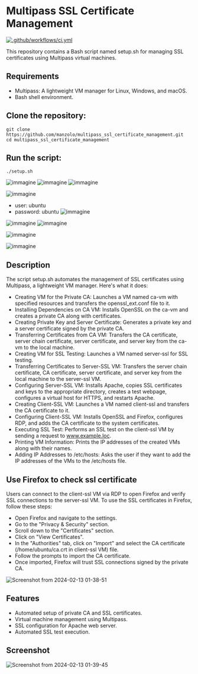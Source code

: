 # Multipass SSL Certificate Management
[![.github/workflows/ci.yml](https://github.com/manzolo/multipass_ssl_certificate_management/actions/workflows/ci.yml/badge.svg)](https://github.com/manzolo/multipass_ssl_certificate_management/actions/workflows/ci.yml)

This repository contains a Bash script named setup.sh for managing SSL certificates using Multipass virtual machines.

## Requirements

* Multipass: A lightweight VM manager for Linux, Windows, and macOS.
* Bash shell environment.

## Clone the repository:
```
git clone https://github.com/manzolo/multipass_ssl_certificate_management.git
cd multipass_ssl_certificate_management
```

## Run the script:
```
./setup.sh
```
![immagine](https://github.com/manzolo/multipass_ssl_certificate_management/assets/7722346/83909e46-4407-4cf4-8845-7a04299ed5eb)
![immagine](https://github.com/manzolo/multipass_ssl_certificate_management/assets/7722346/3602ae30-8469-4db3-a076-f554ca83779b)
![immagine](https://github.com/manzolo/multipass_ssl_certificate_management/assets/7722346/5de4c67c-73f7-4334-ab67-7c87b666bfd7)

![immagine](https://github.com/manzolo/multipass_ssl_certificate_management/assets/7722346/4f4288da-eb57-47dc-be1c-b3d5cfb88d97)
* user: ubuntu
* password: ubuntu
![immagine](https://github.com/manzolo/multipass_ssl_certificate_management/assets/7722346/7f37ee80-4761-4d85-9657-ed837cc1a347)

![immagine](https://github.com/manzolo/multipass_ssl_certificate_management/assets/7722346/1b55972e-7896-4542-aa18-0761fa2bfb9b)
![immagine](https://github.com/manzolo/multipass_ssl_certificate_management/assets/7722346/8ec504fa-1d00-4ed6-a2b2-d18798716482)

![immagine](https://github.com/manzolo/multipass_ssl_certificate_management/assets/7722346/ca978b55-de6e-4093-a9de-46eb64c296c1)

![immagine](https://github.com/manzolo/multipass_ssl_certificate_management/assets/7722346/6597a261-960d-4684-9c3f-e9b497cc8321)


## Description
The script setup.sh automates the management of SSL certificates using Multipass, a lightweight VM manager. Here's what it does:
* Creating VM for the Private CA: Launches a VM named ca-vm with specified resources and transfers the openssl_ext.conf file to it.
* Installing Dependencies on CA VM: Installs OpenSSL on the ca-vm and creates a private CA along with certificates.
* Creating Private Key and Server Certificate: Generates a private key and a server certificate signed by the private CA.
* Transferring Certificates from CA VM: Transfers the CA certificate, server chain certificate, server certificate, and server key from the ca-vm to the local machine.
* Creating VM for SSL Testing: Launches a VM named server-ssl for SSL testing.
* Transferring Certificates to Server-SSL VM: Transfers the server chain certificate, CA certificate, server certificate, and server key from the local machine to the server-ssl VM.
* Configuring Server-SSL VM: Installs Apache, copies SSL certificates and keys to the appropriate directory, creates a test webpage, configures a virtual host for HTTPS, and restarts Apache.
* Creating Client-SSL VM: Launches a VM named client-ssl and transfers the CA certificate to it.
* Configuring Client-SSL VM: Installs OpenSSL and Firefox, configures RDP, and adds the CA certificate to the system certificates.
* Executing SSL Test: Performs an SSL test on the client-ssl VM by sending a request to www.example.loc.
* Printing VM Information: Prints the IP addresses of the created VMs along with their names.
* Adding IP Addresses to /etc/hosts: Asks the user if they want to add the IP addresses of the VMs to the /etc/hosts file.

## Use Firefox to check ssl certificate
Users can connect to the client-ssl VM via RDP to open Firefox and verify SSL connections to the server-ssl VM.
To use the SSL certificates in Firefox, follow these steps:

* Open Firefox and navigate to the settings.
* Go to the "Privacy & Security" section.
* Scroll down to the "Certificates" section.
* Click on "View Certificates".
* In the "Authorities" tab, click on "Import" and select the CA certificate (/home/ubuntu/ca.crt in client-ssl VM) file.
* Follow the prompts to import the CA certificate.
* Once imported, Firefox will trust SSL connections signed by the private CA.

![Screenshot from 2024-02-13 01-38-51](https://github.com/manzolo/multipass_ssl_certificate_management/assets/7722346/95f8d9f5-56e5-490c-a5e9-53bedbe4a3ec)



## Features
* Automated setup of private CA and SSL certificates.
* Virtual machine management using Multipass.
* SSL configuration for Apache web server.
* Automated SSL test execution.

## Screenshot

![Screenshot from 2024-02-13 01-39-45](https://github.com/manzolo/multipass_ssl_certificate_management/assets/7722346/b82685b1-78f5-488e-9b78-86c45f420736)
